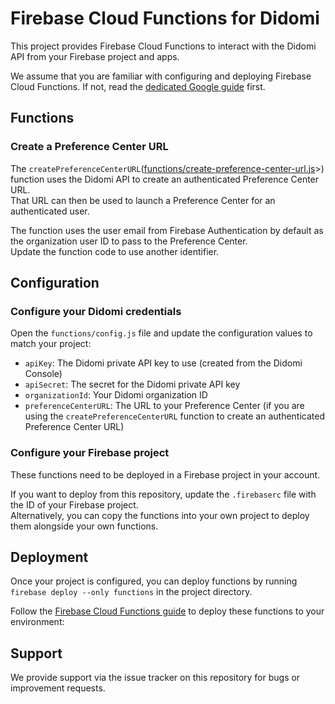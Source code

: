 # Firebase Cloud Functions for Didomi

This project provides Firebase Cloud Functions to interact with the Didomi API from your Firebase project and apps.

We assume that you are familiar with configuring and deploying Firebase Cloud Functions. If not, read the [dedicated Google guide](https://firebase.google.com/docs/functions) first.

## Functions

### Create a Preference Center URL

The `createPreferenceCenterURL`([functions/create-preference-center-url.js](functions/create-preference-center-url.js)>) function uses the Didomi API to create an authenticated Preference Center URL.  
That URL can then be used to launch a Preference Center for an authenticated user.

The function uses the user email from Firebase Authentication by default as the organization user ID to pass to the Preference Center.  
Update the function code to use another identifier.

## Configuration

### Configure your Didomi credentials

Open the `functions/config.js` file and update the configuration values to match your project:

- `apiKey`: The Didomi private API key to use (created from the Didomi Console)
- `apiSecret`: The secret for the Didomi private API key
- `organizationId`: Your Didomi organization ID
- `preferenceCenterURL`: The URL to your Preference Center (if you are using the `createPreferenceCenterURL` function to create an authenticated Preference Center URL)

### Configure your Firebase project

These functions need to be deployed in a Firebase project in your account.

If you want to deploy from this repository, update the `.firebaserc` file with the ID of your Firebase project.  
Alternatively, you can copy the functions into your own project to deploy them alongside your own functions.

## Deployment

Once your project is configured, you can deploy functions by running `firebase deploy --only functions` in the project directory.

Follow the [Firebase Cloud Functions guide](https://firebase.google.com/docs/functions/get-started#deploy-functions-to-a-production-environment) to deploy these functions to your environment:

## Support

We provide support via the issue tracker on this repository for bugs or improvement requests.
